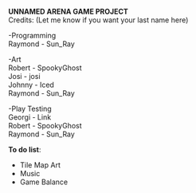 **UNNAMED ARENA GAME PROJECT**  
Credits: (Let me know if you want your last name here)

-Programming  
  Raymond - Sun_Ray

-Art  
  Robert - SpookyGhost  
  Josi - josi  
  Johnny - Iced  
  Raymond - Sun_Ray  

-Play Testing  
  Georgi - Link  
  Robert - SpookyGhost  
  Raymond - Sun_Ray  
  
**To do list**: 
- Tile Map Art
- Music
- Game Balance
